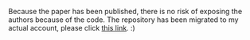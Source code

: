Because the paper has been published, there is no risk of exposing the authors because of the code.
The repository has been migrated to my actual account, please click [this link](https://github.com/masterAllen/activeGeo). :)
